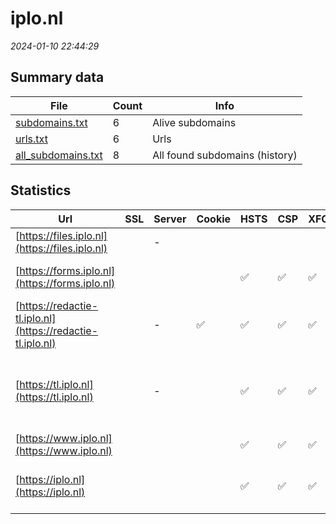 # iplo.nl
*2024-01-10 22:44:29*
## Summary data
| File       | Count | Info |
|------------|-------|------|
|[subdomains.txt](/data/iplo.nl/subdomains.txt)|6|Alive subdomains|
|[urls.txt](/data/iplo.nl/urls.txt)|6|Urls|
|[all_subdomains.txt](/data/iplo.nl/all_subdomains.txt)|8|All found subdomains (history)|
## Statistics
| Url | SSL | Server | Cookie | HSTS | CSP | XFO | XXP | RP | Tech |Title |
|------------|-------|------|------|------|------|------|------|------|------|------|
|[https://files.iplo.nl](https://files.iplo.nl)| |-| | | | | | :white_check_mark: |||
|[https://forms.iplo.nl](https://forms.iplo.nl)| || |:white_check_mark: | :white_check_mark:| :white_check_mark: | :white_check_mark: | :white_check_mark: |HSTS Microsoft ASP.NET:-|Document Moved|
|[https://redactie-tl.iplo.nl](https://redactie-tl.iplo.nl)| |-|:white_check_mark: |:white_check_mark: | :white_check_mark:| :white_check_mark: | :white_check_mark: | :white_check_mark: |HSTS Microsoft ASP.NET:-|Object moved|
|[https://tl.iplo.nl](https://tl.iplo.nl)| |-| |:white_check_mark: | :white_check_mark:| :white_check_mark: | :white_check_mark: | :white_check_mark: |Google Tag Manager HSTS Microsoft ASP.NET:-|Technische leidr...|
|[https://www.iplo.nl](https://www.iplo.nl)| || |:white_check_mark: | :white_check_mark:| :white_check_mark: | :white_check_mark: | :white_check_mark: |HSTS|Object moved|
|[https://iplo.nl](https://iplo.nl)| || |:white_check_mark: | :white_check_mark:| :white_check_mark: | :white_check_mark: | :white_check_mark: |Google Tag Manager HSTS|Home | Informati...|